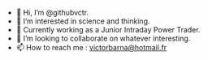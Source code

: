 - 👋 Hi, I’m @githubvctr.
- 👀 I’m interested in science and thinking.
- 🌱 Currently working as a Junior Intraday Power Trader.
- 💞️ I’m looking to collaborate on whatever interesting.
- 📫 How to reach me : victorbarna@hotmail.fr

<!---
githubvctr/githubvctr is a ✨ special ✨ repository because its `README.md` (this file) appears on your GitHub profile.
You can click the Preview link to take a look at your changes.
--->
